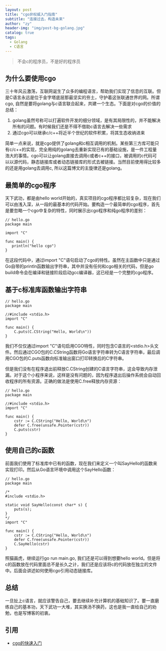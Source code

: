 ```yaml
---
layout: post
title: "cgo非权威入门指南"
subtitle: "连接过去，构造未来"
author: "zy"
header-img: "img/post-bg-golang.jpg"
catalog: true
tags:
  - Golang
  - C语言
---
```


> 不会c的程序员，不是好的程序员

## 为什么要使用cgo

三十年风云激荡，互联网诞生了众多的编程语言，帮助我们实现了信息的互联。但是C语言永远是位于金字塔底层那最坚实的夯土，守护着这张联通世界的网。所谓cgo, 自然是要将golang与c语言联合起来，共建一个生态。下面是对cgo的价值的总结：
1. golang虽然号称可以打遍软件开发的细分领域，是有其局限性的，并不能解决所有的问题。有时候我们还是不得不借助c语言去解决一些需求
2. 通过cgo可以继承c/c++将近半个世纪的软件积累，将其生态收纳进来

简单一点来说，就是cgo提供了golang和c相互调用的机制。某些第三方库可能只有c/c++的实现，完全用纯的golang去重新实现已有的基础设施，是一件工程量浩大的事情。cgo可以让golang直接去调用c或者c++的接口，被调用的c代码可以以源代码，静态链接库或者动态链接库的形式去被链接。当然目前使用得比较多的还是用golang去调用c, 所以这篇博文的主旋律还是golang。

## 最简单的cgo程序
天下武功，都是由hello world开始的，真实项目的cgo程序都比较复杂，现在我们可以由浅入深，从一段的最基本的代码开始。要构造一个最简单的cgo程序，首先是要忽略一个cgo中复杂的特性，同时展示出cgo程序和纯go程序的差别：

```
// hello.go
package main

import "C"

func main() {
   println("hello cgo")
}
```
在这段代码中，通过import "C"语句启动了cgo的特性。虽然在主函数中只是通过Go自带的println函数输出字符串，其中并没有任何和cgo相关的代码，但是go build命令会在编译和链接阶段启动gcc编译器，这已经是一个完整的cgo程序。

## 基于c标准库函数输出字符串

```
// hello.go
package main

//#include <stdio.h>
import "C"

func main() {
    C.puts(C.CString("Hello, World\n"))
}
```
我们不仅仅通过import "C"语句启用CGO特性，同时包含C语言的<stdio.h>头文件。然后通过CGO包的C.CString函数将Go语言字符串转为C语言字符串，最后调用CGO包的C.puts函数向标准输出窗口打印转换后的C字符串。

但是我们没有在程序退出前释放C.CString创建的C语言字符串，这会导致内存泄漏。对于这个小程序来说，这样是没有问题的，因为程序退出后操作系统会自动回收程序的所有资源。正确的做法是使用C.free释放内存资源：

```
// hello.go
package main

//#include <stdio.h>
import "C"

func main() {
    cstr := C.CString("Hello, World\n")
    defer C.free(unsafe.Pointer(cstr))
    C.puts(cstr)
}
```


## 使用自己的c函数

前面我们使用了标准库中已有的函数，现在我们来定义一个叫SayHello的函数来实现打印。然后从Go语言环境中调用这个SayHello函数：

```
// hello.go
package main

/*
#include <stdio.h>

static void SayHello(const char* s) {
    puts(s);
}
*/
import "C"

func main() {
    cstr := C.CString("Hello, World\n")
    defer C.free(unsafe.Pointer(cstr))
    C.SayHello(cstr)
}
```
照猫画虎，继续运行go run main.go, 我们还是可以得到想要hello world。但是将c的函数放在代码里面总不是长久之计，我们还是应该将c的代码放在独立的文件中。后面会讲述如何使用cgo引用动态链接库。

## 总结

一旦扯上c语言，就应该警告自己，要去继续补充计算机的基础知识了。要一直磨练自己的基本功，天下武功一大堆，其实换汤不换药，这也是我一直给自己的劝勉，也是写博客的初衷。

## 引用

* [cgo的快速入门](https://chai2010.cn/advanced-go-programming-book/ch2-cgo/ch2-01-hello-cgo.html)






